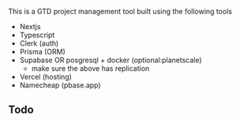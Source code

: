 This is a GTD project management tool built using the following tools

- Nextjs
- Typescript
- Clerk (auth)
- Prisma (ORM)
- Supabase OR posgresql + docker (optional:planetscale)
  - make sure the above has replication
- Vercel (hosting)
- Namecheap (pbase.app)

## Todo
